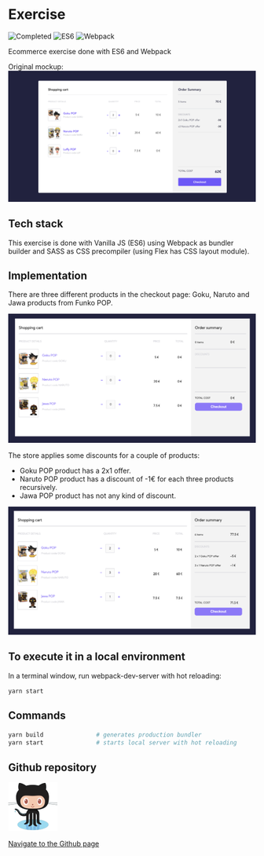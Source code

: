 # Exercise

![Completed](https://img.shields.io/badge/Completed-100%25-green.svg)
![ES6](https://img.shields.io/badge/ES6-Done-yellow.svg)
![Webpack](https://img.shields.io/badge/Webpack-Done-blue.svg)

Ecommerce exercise done with ES6 and Webpack

Original mockup:
![Original mockup](./doc/screenshot.png)

## Tech stack

This exercise is done with Vanilla JS (ES6) using Webpack as bundler builder and SASS as CSS precompiler (using Flex has CSS layout module).

## Implementation

There are three different products in the checkout page: Goku, Naruto and Jawa products from Funko POP.

![Home](./doc/home.png)

The store applies some discounts for a couple of products:

- Goku POP product has a 2x1 offer.
- Naruto POP product has a discount of -1€ for each three products recursively.
- Jawa POP product has not any kind of discount.

![Discounts](./doc/discounts.png)

## To execute it in a local environment

In a terminal window, run webpack-dev-server with hot reloading:

```sh
yarn start
```

## Commands

```sh
yarn build               # generates production bundler
yarn start               # starts local server with hot reloading

```

## Github repository

![GitHub Logo](./doc/githubLogo.png)

<a href="https://github.com/ibanjb/vanilla-ecommerce">Navigate to the Github page</a>
